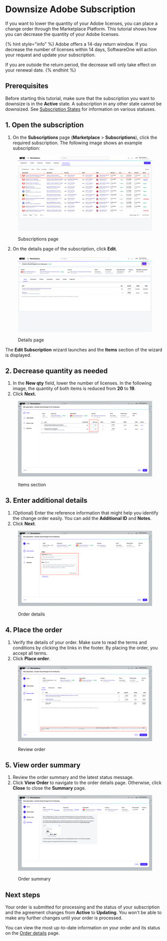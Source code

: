 # Downsize Adobe Subscription

If you want to lower the quantity of your Adobe licenses, you can place a change order through the Marketplace Platform. This tutorial shows how you can decrease the quantity of your Adobe licenses.

{% hint style="info" %}
Adobe offers a 14-day return window. If you decrease the number of licenses within 14 days, SoftwareOne will action your request and update your subscription.

If you are outside the return period, the decrease will only take effect on your renewal date.
{% endhint %}

## Prerequisites

Before starting this tutorial, make sure that the subscription you want to downsize is in the **Active** state. A subscription in any other state cannot be downsized. See [Subscription States](../../../modules-and-features/marketplace/subscriptions/subscription-states.md) for information on various statuses.

## 1. Open the subscription

1. On the **Subscriptions** page (**Marketplace** > **Subscriptions**), click the required subscription. The following image shows an example subscription:

<figure><img src="../../../.gitbook/assets/Subscriptions page.png" alt=""><figcaption><p>Subscriptions page</p></figcaption></figure>

2. On the details page of the subscription, click **Edit**.

<figure><img src="../../../.gitbook/assets/SubscriptionDetails_Adobe.png" alt=""><figcaption><p>Details page</p></figcaption></figure>

The **Edit Subscription** wizard launches and the **Items** section of the wizard is displayed.

## 2. Decrease quantity as needed

1. In the **New qty** field, lower the number of licenses. In the following image, the quantity of both items is reduced from **20** to **19**.
2. Click **Next.**

<figure><img src="../../../.gitbook/assets/downsize_subscription_change_qty.png" alt=""><figcaption><p>Items section</p></figcaption></figure>

## 3. Enter additional details

1. (Optional) Enter the reference information that might help you identify the change order easily. You can add the **Additional ID** and **Notes**.
2. Click **Next**.

<figure><img src="../../../.gitbook/assets/EditSubsReduceQty.png" alt=""><figcaption><p>Order details</p></figcaption></figure>

## 4. Place the order

1. Verify the details of your order. Make sure to read the terms and conditions by clicking the links in the footer. By placing the order, you accept all terms.
2. Click **Place order**.

<figure><img src="../../../.gitbook/assets/Revieworder-1.png" alt=""><figcaption><p>Review order</p></figcaption></figure>

## 5. View order summary

1. Review the order summary and the latest status message.
2. Click **View Order** to navigate to the order details page. Otherwise, click **Close** to close the **Summary** page.

<figure><img src="../../../.gitbook/assets/EditSubsSummary.png" alt=""><figcaption><p>Order summary</p></figcaption></figure>

## Next steps

Your order is submitted for processing and the status of your subscription and the agreement changes from **Active** to **Updating**. You won't be able to make any further changes until your order is processed.

You can view the most up-to-date information on your order and its status on the [Order details](../../../modules-and-features/marketplace/orders/#subscription-details) page.
